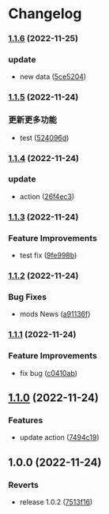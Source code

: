 # Changelog

### [1.1.6](https://www.github.com/Galaxy-Wish-Star/E-commerce/compare/v1.1.5...v1.1.6) (2022-11-25)


### update

* new data ([5ce5204](https://www.github.com/Galaxy-Wish-Star/E-commerce/commit/5ce52044dd2c2bdc8fab6849927a91dab95d4015))

### [1.1.5](https://www.github.com/Galaxy-Wish-Star/E-commerce/compare/v1.1.4...v1.1.5) (2022-11-24)


### 更新更多功能

* test ([524096d](https://www.github.com/Galaxy-Wish-Star/E-commerce/commit/524096d0a70f95d1a0ce7d9b1f39f53fecc91869))

### [1.1.4](https://www.github.com/Galaxy-Wish-Star/E-commerce/compare/v1.1.3...v1.1.4) (2022-11-24)


### update

* action ([26f4ec3](https://www.github.com/Galaxy-Wish-Star/E-commerce/commit/26f4ec36f42761f5d7cb8bbdf7ec07c47f432a2f))

### [1.1.3](https://www.github.com/Galaxy-Wish-Star/E-commerce/compare/v1.1.2...v1.1.3) (2022-11-24)


### Feature Improvements

* test fix ([9fe998b](https://www.github.com/Galaxy-Wish-Star/E-commerce/commit/9fe998b4de9c32bed5d17d54def55e9dc52f7826))

### [1.1.2](https://www.github.com/Galaxy-Wish-Star/E-commerce/compare/v1.1.1...v1.1.2) (2022-11-24)


### Bug Fixes

* mods News ([a91136f](https://www.github.com/Galaxy-Wish-Star/E-commerce/commit/a91136f61329a5f33fa1a7d3543b454c9e9b6fbb))

### [1.1.1](https://www.github.com/Galaxy-Wish-Star/E-commerce/compare/v1.1.0...v1.1.1) (2022-11-24)


### Feature Improvements

* fix bug ([c0410ab](https://www.github.com/Galaxy-Wish-Star/E-commerce/commit/c0410ab0618b9ed6722623904802985844c80ba5))

## [1.1.0](https://www.github.com/Galaxy-Wish-Star/E-commerce/compare/v1.0.0...v1.1.0) (2022-11-24)


### Features

* update action ([7494c19](https://www.github.com/Galaxy-Wish-Star/E-commerce/commit/7494c19e940755bdaf2713f9968fe7b2d1fb0da0))

## 1.0.0 (2022-11-24)


### Reverts

* release 1.0.2 ([7513f16](https://www.github.com/Galaxy-Wish-Star/E-commerce/commit/7513f168e440158d5d1b35ec9aef0e493737699a))
